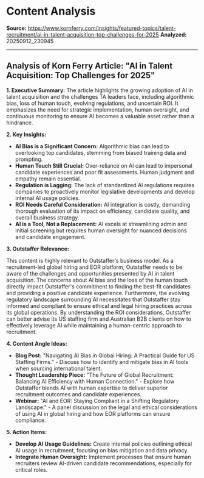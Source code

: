 # Content Analysis

**Source:** https://www.kornferry.com/insights/featured-topics/talent-recruitment/ai-in-talent-acquisition-top-challenges-for-2025
**Analyzed:** 20250912_230945

---

## Analysis of Korn Ferry Article: "AI in Talent Acquisition: Top Challenges for 2025"

**1. Executive Summary:**
The article highlights the growing adoption of AI in talent acquisition and the challenges TA leaders face, including algorithmic bias, loss of human touch, evolving regulations, and uncertain ROI. It emphasizes the need for strategic implementation, human oversight, and continuous monitoring to ensure AI becomes a valuable asset rather than a hindrance.

**2. Key Insights:**

*   **AI Bias is a Significant Concern:** Algorithmic bias can lead to overlooking top candidates, stemming from biased training data and prompting.
*   **Human Touch Still Crucial:** Over-reliance on AI can lead to impersonal candidate experiences and poor fit assessments. Human judgment and empathy remain essential.
*   **Regulation is Lagging:** The lack of standardized AI regulations requires companies to proactively monitor legislative developments and develop internal AI usage policies.
*   **ROI Needs Careful Consideration:** AI integration is costly, demanding thorough evaluation of its impact on efficiency, candidate quality, and overall business strategy.
*   **AI is a Tool, Not a Replacement:** AI excels at streamlining admin and initial screening but requires human oversight for nuanced decisions and candidate engagement.

**3. Outstaffer Relevance:**

This content is highly relevant to Outstaffer's business model. As a recruitment-led global hiring and EOR platform, Outstaffer needs to be aware of the challenges and opportunities presented by AI in talent acquisition. The concerns about AI bias and the loss of the human touch directly impact Outstaffer's commitment to finding the best-fit candidates and providing a positive candidate experience. Furthermore, the evolving regulatory landscape surrounding AI necessitates that Outstaffer stay informed and compliant to ensure ethical and legal hiring practices across its global operations. By understanding the ROI considerations, Outstaffer can better advise its US staffing firm and Australian B2B clients on how to effectively leverage AI while maintaining a human-centric approach to recruitment.

**4. Content Angle Ideas:**

*   **Blog Post:** "Navigating AI Bias in Global Hiring: A Practical Guide for US Staffing Firms." - Discuss how to identify and mitigate bias in AI tools when sourcing international talent.
*   **Thought Leadership Piece:** "The Future of Global Recruitment: Balancing AI Efficiency with Human Connection." - Explore how Outstaffer blends AI with human expertise to deliver superior recruitment outcomes and candidate experiences.
*   **Webinar:** "AI and EOR: Staying Compliant in a Shifting Regulatory Landscape." - A panel discussion on the legal and ethical considerations of using AI in global hiring and how EOR platforms can ensure compliance.

**5. Action Items:**

*   **Develop AI Usage Guidelines:** Create internal policies outlining ethical AI usage in recruitment, focusing on bias mitigation and data privacy.
*   **Integrate Human Oversight:** Implement processes that ensure human recruiters review AI-driven candidate recommendations, especially for critical roles.
